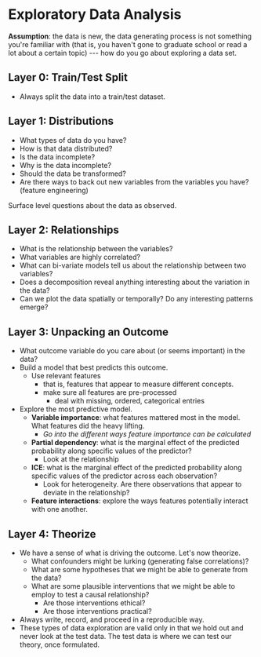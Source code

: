 # Exploratory Data Analysis

**Assumption**: the data is new, the data generating process is not something you're familiar with (that is, you haven't gone to graduate school or read a lot about a certain topic) --- how do you go about exploring a data set.

## Layer 0: Train/Test Split

- Always split the data into a train/test dataset. 

## Layer 1: Distributions

- What types of data do you have?
- How is that data distributed?
- Is the data incomplete? 
- Why is the data incomplete? 
- Should the data be transformed?
- Are there ways to back out new variables from the variables you have? (feature engineering)

Surface level questions about the data as observed. 

## Layer 2: Relationships

- What is the relationship between the variables?
- What variables are highly correlated?
- What can bi-variate models tell us about the relationship between two variables?
- Does a decomposition reveal anything interesting about the variation in the data?
- Can we plot the data spatially or temporally? Do any interesting patterns emerge? 

## Layer 3: Unpacking an Outcome

- What outcome variable do you care about (or seems important) in the data? 
- Build a model that best predicts this outcome.
	- Use relevant features 
		- that is, features that appear to measure different concepts.
		- make sure all features are pre-processed
			- deal with missing, ordered, categorical entries
- Explore the most predictive model.
	- **Variable importance**: what features mattered most in the model. What features did the heavy lifting. 
		- _Go into the different ways feature importance can be calculated_
	- **Partial dependency**: what is the marginal effect of the predicted probability along specific values of the predictor?
		- Look at the relationship 
	- **ICE**: what is the marginal effect of the predicted probability along specific values of the predictor across each observation? 
		- Look for heterogeneity. Are there observations that appear to deviate in the relationship?
	- **Feature interactions**: explore the ways features potentially interact with one another. 

## Layer 4: Theorize

- We have a sense of what is driving the outcome. Let's now theorize. 
	- What confounders might be lurking (generating false correlations)?
	- What are some hypotheses that we might be able to generate from the data?
	- What are some plausible interventions that we might be able to employ to test a causal relationship?
		- Are those interventions ethical?
		- Are those interventions practical?
- Always write, record, and proceed in a reproducible way. 
- These types of data exploration are valid only in that we hold out and never look at the test data. The test data is where we can test our theory, once formulated. 
